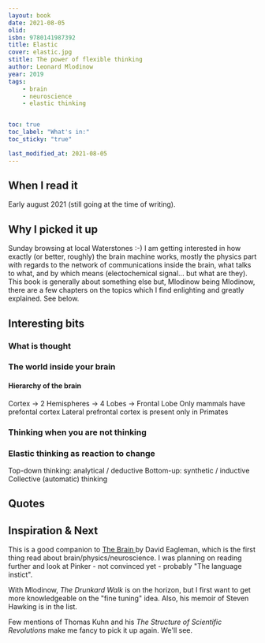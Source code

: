 ```yaml
---
layout: book
date: 2021-08-05
olid: 
isbn: 9780141987392
title: Elastic
cover: elastic.jpg
stitle: The power of flexible thinking
author: Leonard Mlodinow
year: 2019
tags: 
    - brain
    - neuroscience
    - elastic thinking


toc: true
toc_label: "What's in:"
toc_sticky: "true"

last_modified_at: 2021-08-05
---
```


## When I read it
Early august 2021 (still going at the time of writing).

## Why I picked it up
Sunday browsing at local Waterstones :-)
I am getting interested in how exactly (or better, roughly) the brain machine works, mostly the physics part with regards to the network of communications inside the brain, what talks to what, and by which means (electochemical signal... but what are they).
This book is generally about something else but, Mlodinow being Mlodinow, there are a few chapters on the topics which I find enlighting and greatly explained. See below.


## Interesting bits

### What is thought
### The world inside your brain
#### Hierarchy of the brain
Cortex -> 2 Hemispheres -> 4 Lobes -> Frontal Lobe
Only mammals have prefontal cortex
Lateral prefrontal cortex is present only in Primates
### Thinking when you are not thinking
### Elastic thinking as reaction to change
Top-down thinking: analytical / deductive
Bottom-up: synthetic / inductive
Collective (automatic) thinking


## Quotes

## Inspiration & Next

This is a good companion to <a href="{{ site.baseurl }}/the-brain">The Brain </a> by David Eagleman, which is the first thing read about brain/physics/neuroscience.
I was planning on reading further and look at Pinker - not convinced yet - probably "The language instict".

With Mlodinow, <em>The Drunkard Walk</em> is on the horizon, but I first want to get more knowledgeable on the "fine tuning" idea.
Also, his memoir of Steven Hawking is in the list.

Few mentions of Thomas Kuhn and his <em>The Structure of Scientific Revolutions</em> make me fancy to pick it up again. We'll see.